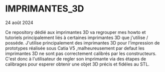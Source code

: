 # IMPRIMANTES_3D

24 août 2024

Ce repository dédié aux imprimantes 3D va regrouper mes howto et tutoriels principalement liés à certaines imprimantes 3D que j'utilise / posséde.
J'utilise principalement des imprimantes 3D pour l'impression de prototypes réalisée sous Catia V5 ,malheureusement par defaut les imprimantes 3D ne sont pas correctement calibrés par les constructeurs.
C'est donc à l'utilisateur de regler son imprimante via des étapes de calibrages pour esperer obtenir une objet 3D précis et fidéles au STL.
